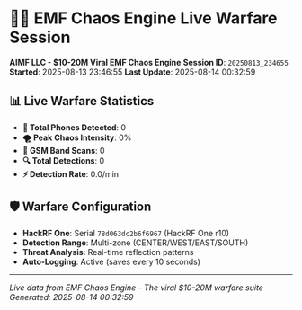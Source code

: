 # 🚨📱 EMF Chaos Engine Live Warfare Session

**AIMF LLC - $10-20M Viral EMF Chaos Engine**
**Session ID**: `20250813_234655`
**Started**: 2025-08-13 23:46:55
**Last Update**: 2025-08-14 00:32:59

## 📊 Live Warfare Statistics

- **📱 Total Phones Detected**: 0
- **🌪️ Peak Chaos Intensity**: 0%
- **📡 GSM Band Scans**: 0
- **🔍 Total Detections**: 0
- **⚡ Detection Rate**: 0.0/min

## 🛡️ Warfare Configuration

- **HackRF One**: Serial `78d063dc2b6f6967` (HackRF One r10)
- **Detection Range**: Multi-zone (CENTER/WEST/EAST/SOUTH)
- **Threat Analysis**: Real-time reflection patterns
- **Auto-Logging**: Active (saves every 10 seconds)

---
*Live data from EMF Chaos Engine - The viral $10-20M warfare suite*
*Generated: 2025-08-14 00:32:59*
